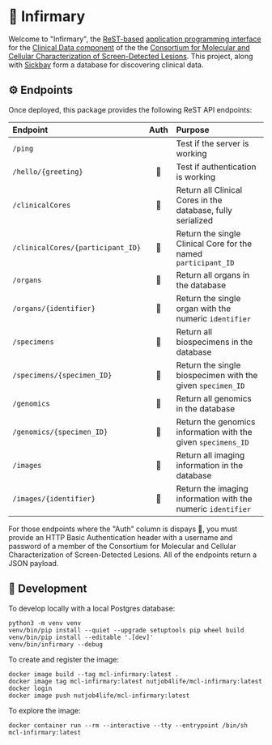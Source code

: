 # 🏥 Infirmary

Welcome to "Infirmary", the [ReST-based](https://restfulapi.net/) [application programming interface](https://www.mulesoft.com/resources/api/what-is-an-api) for the [Clinical Data component](https://github.com/MCLConsortium/clinical-data) of the the [Consortium for Molecular and Cellular Characterization of Screen-Detected Lesions](https://mcl.nci.nih.gov/). This project, along with [Sickbay](https://github.com/MCLConsortium/clinical-data/tree/master/sickbay) form a database for discovering clinical data.


## ⚙️ Endpoints

Once deployed, this package provides the following ReST API endpoints:

| Endpoint                          | Auth | Purpose                                                        |
| :-------------------------------- | :--: | :------------------------------------------------------------- |
| `/ping`                           |      | Test if the server is working                                  |
| `/hello/{greeting}`               |  🔐  | Test if authentication is working                              |
| `/clinicalCores`                  |  🔐  | Return all Clinical Cores in the database, fully serialized    |
| `/clinicalCores/{participant_ID}` |  🔐  | Return the single Clinical Core for the named `participant_ID` |
| `/organs`                         |  🔐  | Return all organs in the database                              |
| `/organs/{identifier}`            |  🔐  | Return the single organ with the numeric `identifier`          |
| `/specimens`                      |  🔐  | Return all biospecimens in the database                        |
| `/specimens/{specimen_ID}`        |  🔐  | Return the single biospecimen with the given `specimen_ID`     |
| `/genomics`                       |  🔐  | Return all genomics in the database                            |
| `/genomics/{specimen_ID}`         |  🔐  | Return the genomics information with the given `specimens_ID`  |
| `/images`                         |  🔐  | Return all imaging information in the database                 | 
| `/images/{identifier}`            |  🔐  | Return the imaging information with the numeric `identifier`   |

For those endpoints where the "Auth" column is dispays 🔐, you must provide an HTTP Basic Authentication header with a username and password of a member of the Consortium for Molecular and Cellular Characterization of Screen-Detected Lesions. All of the endpoints return a JSON payload.


## 🔧 Development

To develop locally with a local Postgres database:
```console
python3 -m venv venv
venv/bin/pip install --quiet --upgrade setuptools pip wheel build
venv/bin/pip install --editable '.[dev]'
venv/bin/infirmary --debug
```

To create and register the image:
```console
docker image build --tag mcl-infirmary:latest .
docker image tag mcl-infirmary:latest nutjob4life/mcl-infirmary:latest
docker login
docker image push nutjob4life/mcl-infirmary:latest
```

To explore the image:

    docker container run --rm --interactive --tty --entrypoint /bin/sh mcl-infirmary:latest
